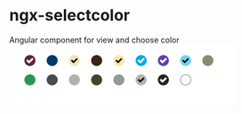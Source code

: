 # ngx-selectcolor
Angular component for view and choose color
![view and choose color](color.png?raw=true "Title")
